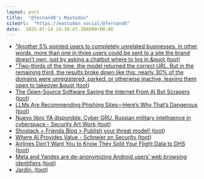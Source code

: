 ```yaml
---
layout: post
title:  "@fernand0's Mastodon"
siteUrl:  "https://mastodon.social/@fernand0"
date:  2025-07-14 14:30:47.386000+00:00
---
```

*  [&quot;Another 5% pointed users to completely unrelated businesses. In other words, more than one in three users could be sent to a site the brand doesn’t own, just by asking a chatbot where to log in.&quot ](https://mastodon.social/@fernand0/114852065928088391) ([toot](https://mastodon.social/@fernand0/114852065928088391))
*  [&quot;Two-thirds of the time, the model returned the correct URL. But in the remaining third, the results broke down like this: nearly 30% of the domains were unregistered, parked, or otherwise inactive, leaving them open to takeover.&quot ](https://mastodon.social/@fernand0/114852065286399853) ([toot](https://mastodon.social/@fernand0/114852065286399853))
*  [The Open-Source Software Saving the Internet From AI Bot Scrapers ](https://www.404media.co/the-open-source-software-saving-the-internet-from-ai-bot-scrapers/?ref=daily-stories-newslette) ([toot](https://mastodon.social/@fernand0/114852064439358383))
*  [LLMs Are Recommending Phishing Sites—Here’s Why That’s Dangerous ](https://www.netcraft.com/blog/large-language-models-are-falling-for-phishing-scam) ([toot](https://mastodon.social/@fernand0/114851295518708140))
*  [Nuevo libro YA disponible: Cyber GRU. Russian military intelligence in cyberspace - Security Art Work ](https://www.securityartwork.es/2025/07/08/nuevo-libro-ya-disponible-cyber-gru-russian-military-intelligence-in-cyberspace) ([toot](https://mastodon.social/@fernand0/114851033255149377))
*  [Shostack + Friends Blog > Publish your threat model! ](https://shostack.org/blog/publish-your-threat-model) ([toot](https://mastodon.social/@fernand0/114850841980912968))
*  [Where AI Provides Value - Schneier on Security ](https://www.schneier.com/blog/archives/2025/06/where-ai-provides-value.htm) ([toot](https://mastodon.social/@fernand0/114850612344969859))
*  [Airlines Don't Want You to Know They Sold Your Flight Data to DHS ](https://www.404media.co/airlines-dont-want-you-to-know-they-sold-your-flight-data-to-dhs) ([toot](https://mastodon.social/@fernand0/114848914118412225))
*  [Meta and Yandex are de-anonymizing Android users’ web browsing identifiers ](https://arstechnica.com/security/2025/06/meta-and-yandex-are-de-anonymizing-android-users-web-browsing-identifiers) ([toot](https://mastodon.social/@fernand0/114847152860017988))
*  [Jardín. ](https://avecesunafoto.wordpress.com/2025/07/13/jardin) ([toot](https://mastodon.social/@fernand0/114847076003531918))
